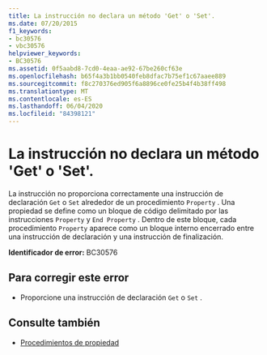 ```yaml
---
title: La instrucción no declara un método 'Get' o 'Set'.
ms.date: 07/20/2015
f1_keywords:
- bc30576
- vbc30576
helpviewer_keywords:
- BC30576
ms.assetid: 0f5aabd8-7cd0-4eaa-ae92-67be260cf63e
ms.openlocfilehash: b65f4a3b1bb0540feb8dfac7b75ef1c67aaee889
ms.sourcegitcommit: f8c270376ed905f6a8896ce0fe25b4f4b38ff498
ms.translationtype: MT
ms.contentlocale: es-ES
ms.lasthandoff: 06/04/2020
ms.locfileid: "84398121"
---
```

# <a name="statement-does-not-declare-a-get-or-set-method"></a>La instrucción no declara un método 'Get' o 'Set'.
La instrucción no proporciona correctamente una instrucción de declaración `Get` o `Set` alrededor de un procedimiento `Property` . Una propiedad se define como un bloque de código delimitado por las instrucciones `Property` y `End Property` . Dentro de este bloque, cada procedimiento `Property` aparece como un bloque interno encerrado entre una instrucción de declaración y una instrucción de finalización.  
  
 **Identificador de error:** BC30576  
  
## <a name="to-correct-this-error"></a>Para corregir este error  
  
- Proporcione una instrucción de declaración `Get` o `Set` .  
  
## <a name="see-also"></a>Consulte también

- [Procedimientos de propiedad](../programming-guide/language-features/procedures/property-procedures.md)
